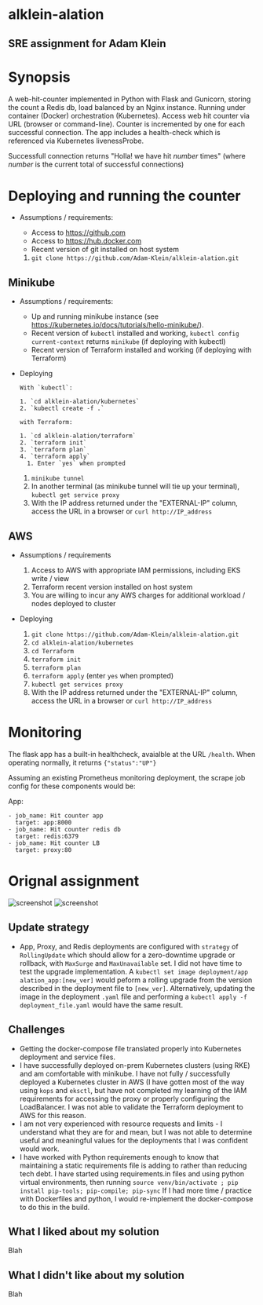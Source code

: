 # alklein-alation

## SRE assignment for Adam Klein

# Synopsis

A web-hit-counter implemented in Python with Flask and Gunicorn, storing the count a Redis db, load balanced by an Nginx instance. Running under container (Docker) orchestration (Kubernetes).  Access web hit counter via URL (browser or command-line).  Counter is incremented by one for each successful connection. The app includes a health-check which is referenced via Kubernetes livenessProbe. 

Successfull connection returns "Holla! we have hit *number* times" (where *number* is the current total of successful connections)
# Deploying and running the counter

* Assumptions / requirements:
  * Access to https://github.com
  * Access to https://hub.docker.com
  * Recent version of git installed on host system

  1. `git clone https://github.com/Adam-Klein/alklein-alation.git`
## Minikube 

* Assumptions / requirements: 
  * Up and running minikube instance (see https://kubernetes.io/docs/tutorials/hello-minikube/).
  * Recent version of `kubectl` installed and working, `kubectl config current-context` returns `minikube` (if deploying with kubectl)
  * Recent version of Terraform installed and working (if deploying with Terraform)

* Deploying
  
      With `kubectl`:

      1. `cd alklein-alation/kubernetes`
      2. `kubectl create -f .`  

      with Terraform:

      1. `cd alklein-alation/terraform`
      2. `terraform init`
      3. `terraform plan`
      4. `terraform apply`
        1. Enter `yes` when prompted
  
   1. `minikube tunnel`
   2. In another terminal (as minikube tunnel will tie up your terminal), `kubectl get service proxy` 
   3. With the IP address returned under the "EXTERNAL-IP" column, access the URL in a browser or `curl http://IP_address`
## AWS

* Assumptions / requirements
  1. Access to AWS with appropriate IAM permissions, including EKS write / view 
  2. Terraform recent version installed on host system
  3. You are willing to incur any AWS charges for additional workload / nodes deployed to cluster

* Deploying
  1. `git clone https://github.com/Adam-Klein/alklein-alation.git`
  2. `cd alklein-alation/kubernetes`
  3. `cd Terraform`
  4. `terraform init`
  5. `terraform plan`
  6. `terraform apply` (enter `yes` when prompted)
  7. `kubectl get services proxy`
  8. With the IP address returned under the "EXTERNAL-IP" column, access the URL in a browser or `curl http://IP_address`

# Monitoring

The flask app has a built-in healthcheck, avaialble at the URL `/health`.  When operating normally, it returns `{"status":"UP"}`

Assuming an existing Prometheus monitoring deployment, the scrape job config for these components would be:

App:
```
- job_name: Hit counter app
  target: app:8000
- job_name: Hit counter redis db
  target: redis:6379
- job_name: Hit counter LB
  target: proxy:80
```
# Orignal assignment

![screenshot](./images/assignment_p1.png?raw=True)
![screenshot](./images/assignment_p2.png?raw=True)
## Update strategy
* App, Proxy, and Redis deployments are configured with `strategy` of `RollingUpdate` which should allow for a zero-downtime upgrade or rollback, with `MaxSurge` and `MaxUnavailable` set.  I did not have time to test the upgrade implementation. A `kubectl set image deployment/app alation_app:[new_ver]` would peform a rolling upgrade from the version described in the deployment file to `[new_ver]`.  Alternatively, updating the image in the deployment `.yaml` file and performing a `kubectl apply -f deployment_file.yaml` would have the same result. 
## Challenges

* Getting the docker-compose file translated properly into Kubernetes deployment and service files.
* I have successfully deployed on-prem Kubernetes clusters (using RKE) and am comfortable with minikube.  I have not fully / successfully deployed a Kubernetes cluster in AWS (I have gotten most of the way using `kops` and `eksctl`, but have not completed my learning of the IAM requirements for accessing the proxy or properly configuring the LoadBalancer. I was not able to validate the Terraform deployment to AWS for this reason. 
* I am not very experienced with resource requests and limits - I understand what they are for and mean, but I was not able to determine useful and meaningful values for the deployments that I was confident would work. 
*  I have worked with Python requirements enough to know that maintaining a static requirements file is adding to rather than reducing tech debt.  I have started using requirements.in files and using python virtual environments, then running `source venv/bin/activate ; pip install pip-tools; pip-compile; pip-sync`  If I had more time / practice with Dockerfiles and python, I would re-implement the docker-compose to do this in the build.  

## What I liked about my solution

Blah

## What I didn't like about my solution

Blah
